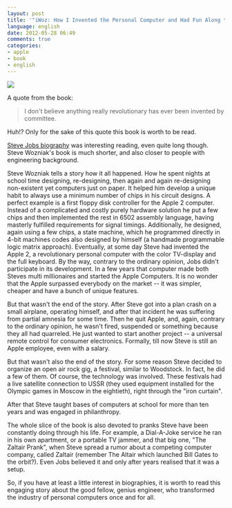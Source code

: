 ```yaml
---
layout: post
title: '"iWoz: How I Invented the Personal Computer and Had Fun Along the Way", Gina Smith'
language: english
date: 2012-05-28 06:49
comments: true
categories: 
- apple
- book
- english
---
```


<a href="http://www.amazon.co.uk/gp/product/140015328X/ref=as_li_tf_il?ie=UTF8&tag=prodiy-21&linkCode=as2&camp=1634&creative=6738&creativeASIN=140015328X"><img border="0" src="http://ws.assoc-amazon.co.uk/widgets/q?_encoding=UTF8&Format=_SL160_&ASIN=140015328X&MarketPlace=GB&ID=AsinImage&WS=1&tag=prodiy-21&ServiceVersion=20070822" ></a><img src="http://www.assoc-amazon.co.uk/e/ir?t=prodiy-21&l=as2&o=2&a=140015328X" width="1" height="1" border="0" alt="" style="border:none !important; margin:0px !important;" />

A quote from the book:

> I don't believe anything really revolutionary has ever been invented by committee.

Huh!? Only for the sake of this quote this book is worth to be read.

[Steve Jobs biography][] was interesting reading, even quite long though. Steve Wozniak's book is much shorter, and also closer to people with engineering background.

[Steve Jobs biography]: /blog/english/2011/12/27/steve-jobs-the-exclusive-biography/

Steve Wozniak tells a story how it all happened. How he spent nights at school time designing, re-designing, then again and again re-designing non-existent yet computers just on paper. It helped him develop a unique habit to always use a minimum number of chips in his circuit designs. A perfect example is a first floppy disk controller for the Apple 2 computer. Instead of a complicated and costly purely hardware solution he put a few chips and then implemented the rest in 6502 assembly language, having masterly fulfilled requirements for signal timings. Additionally, he designed, again using a few chips, a state machine, which he programmed directly in 4-bit machines codes also designed by himself (a handmade programmable logic matrix approach). Eventually, at some day Steve had invented the Apple 2, a revolutionary personal computer with the color TV-display and the full keyboard. By the way, contrary to the ordinary opinion, Jobs didn't participate in its development. In a few years that computer made both Steves multi millionaires and started the Apple Computers. It is no wonder that the Apple surpassed everybody on the market -- it was simpler, cheaper and have a bunch of unique features. 

But that wasn't the end of the story. After Steve got into a plan crash on a small airplane, operating himself, and after that incident he was suffering from partial amnesia for some time. Then he quit Apple, and, again, contrary to the ordinary opinion, he wasn't fired, suspended or something because they all had quarreled. He just wanted to start another project -- a universal remote control for consumer electronics. Formally, till now Steve is still an Apple employee, even with a salary. 

But that wasn't also the end of the story. For some reason Steve decided to organize an open air rock gig, a festival, similar to Woodstock. In fact, he did a few of them. Of course, the technology was involved. These festivals had a live satellite connection to USSR (they used equipment installed for the Olympic games in Moscow in the eightieth), right through the "iron curtain". 

After that Steve taught bases of computers at school for more than ten years and was engaged in philanthropy.

The whole slice of the book is also devoted to pranks Steve have been constantly doing through his life. For example, a Dial-A-Joke service he ran in his own apartment, or a portable TV jammer, and that big one, "The Zaltair Prank", when Steve spread a rumor about a competing computer company, called Zaltair (remember The Altair which launched Bill Gates to the orbit?). Even Jobs believed it and only after years realised that it was a setup.

So, if you have at least a little interest in biographies, it is worth to read this engaging story about the good fellow, genius engineer, who transformed the industry of personal computers once and for all.   
